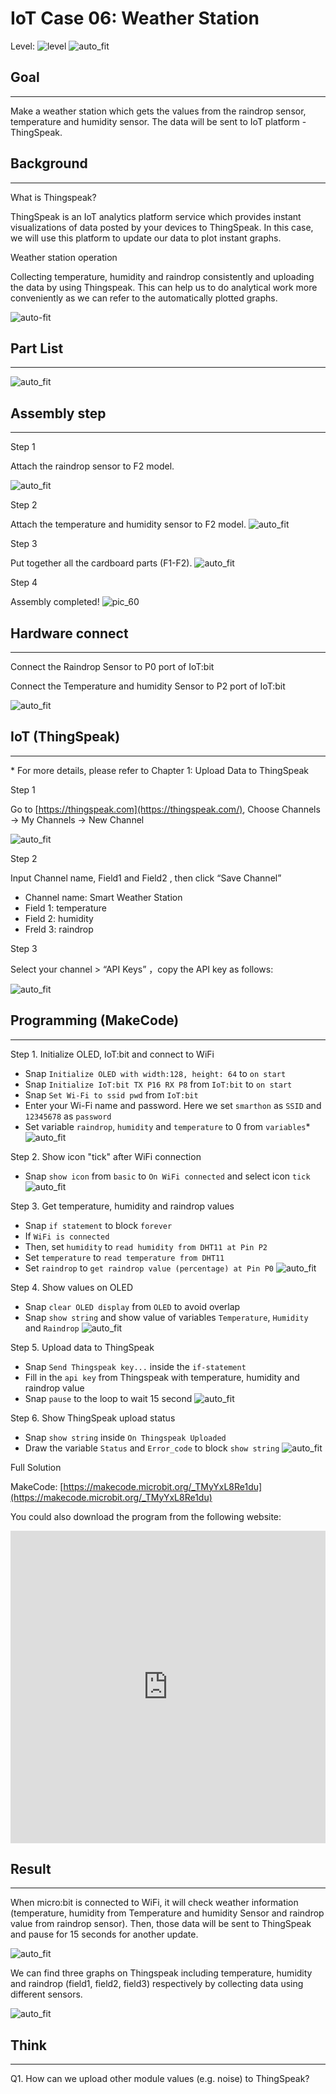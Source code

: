 # IoT Case 06: Weather Station 

Level: ![level](images/level2.png)
![auto_fit](images/Case6/case-06.png)<P>

## Goal
<HR>

Make a weather station which gets the values from the raindrop sensor, temperature and humidity sensor. The data will be sent to IoT platform - ThingSpeak.<BR><P>

## Background
<HR>

<span id="subtitle">What is Thingspeak?</span><BR><P>
ThingSpeak is an IoT analytics platform service which provides instant visualizations of data posted by your devices to ThingSpeak. In this case, we will use this platform to update our data to plot instant graphs. <BR><P>

<span id="subtitle">Weather station operation</span><BR><P>
Collecting temperature, humidity and raindrop consistently and uploading the data by using Thingspeak. This can help us to do analytical work more conveniently as we can refer to the automatically plotted graphs.<BR><P>
![auto-fit](images/Case6/Concept-diagram-Case6.png)<P>

## Part List
<HR>

![auto_fit](images/Case6/Case6_parts.png)<P>

## Assembly step
<HR>

<span id="subtitle"> Step 1</span><BR><P>
Attach the raindrop sensor to F2 model.<BR><P>
![auto_fit](images/Case6/Case6_ass1.png)<P>
<span id="subtitle"> Step 2</span><BR><P>
Attach the temperature and humidity sensor to F2 model.
![auto_fit](images/Case6/Case6_ass2.png)<P>
<span id="subtitle"> Step 3</span><BR><P>
Put together all the cardboard parts (F1-F2).
![auto_fit](images/Case6/Case6_ass3.png)<P>
<span id="subtitle"> Step 4</span><BR><P>
Assembly completed!
![pic_60](images/Case6/Case6_ass4.png)<P>

## Hardware connect
<HR>

Connect the Raindrop Sensor to P0 port of IoT:bit<BR><P>
Connect the Temperature and humidity Sensor to P2 port of IoT:bit<BR><P>
![auto_fit](images/Case6/Case6_hardware.png)<P>


## IoT (ThingSpeak)
<HR>

<span id="remarks">* For more details, please refer to Chapter 1: Upload Data to ThingSpeak</span><BR><P>

<span id="subtitle"> Step 1</span><BR><P>
Go to [https://thingspeak.com](https://thingspeak.com/), Choose Channels -> My Channels -> New Channel<BR><P>
![auto_fit](images/Case6/Case6_iot1.png)<P>
  
<span id="subtitle"> Step 2</span><BR><P>
Input Channel name, Field1 and Field2 , then click “Save Channel”<BR><P>
* Channel name: Smart Weather Station
* Field 1: temperature
* Field 2: humidity
* Freld 3: raindrop


<span id="subtitle"> Step 3</span><BR><P>
Select your channel > “API Keys” ，copy the API key as follows:<BR><P>
![auto_fit](images/Case6/Case6_iot2.png)<P>


## Programming (MakeCode)
<HR>

<span id="subtitle">Step 1. Initialize OLED, IoT:bit and connect to WiFi</span><BR><P>
* Snap `Initialize OLED with width:128, height: 64` to `on start`
* Snap `Initialize IoT:bit TX P16 RX P8` from `IoT:bit` to `on start`
* Snap `Set Wi-Fi to ssid pwd` from `IoT:bit`
* Enter your Wi-Fi name and password. Here we set `smarthon` as `SSID` and `12345678` as `password`
* Set variable `raindrop`, `humidity` and `temperature` to 0 from `variables`*  
![auto_fit](images/Case6/Case6_p1.png)<P>

<span id="subtitle">Step 2. Show icon "tick" after WiFi connection</span><BR><P>
* Snap `show icon` from `basic` to `On WiFi connected` and select icon `tick`
![auto_fit](images/Case6/Case6_p2.png)<P>

<span id="subtitle">Step 3. Get temperature, humidity and raindrop values</span><BR><P>
* Snap `if statement` to block `forever`
* If `WiFi is connected`
* Then, set `humidity` to `read humidity from DHT11 at Pin P2`
* Set `temperature` to `read temperature from DHT11` 
* Set `raindrop` to `get raindrop value (percentage) at Pin P0`
![auto_fit](images/Case6/Case6_p3.png)<P>

<span id="subtitle">Step 4. Show values on OLED</span><BR><P>
* Snap `clear OLED display` from `OLED` to avoid overlap
* Snap `show string` and show value of variables `Temperature`, `Humidity` and `Raindrop`
![auto_fit](images/Case6/Case6_p4.png)<P>

<span id="subtitle">Step 5. Upload data to ThingSpeak</span><BR><P>
* Snap `Send Thingspeak key...` inside the `if-statement`
* Fill in the `api key` from Thingspeak with temperature, humidity and raindrop value
* Snap `pause` to the loop to wait 15 second
![auto_fit](images/Case6/Case6_p5.png)<P>

<span id="subtitle">Step 6. Show ThingSpeak upload status</span><BR><P>
* Snap `show string` inside `On Thingspeak Uploaded`
* Draw the variable `Status` and `Error_code` to block `show string`
![auto_fit](images/Case6/Case6_p6.png)<P>



<span id="subtitle">Full Solution<BR><P>
MakeCode: [https://makecode.microbit.org/_TMyYxL8Re1du](https://makecode.microbit.org/_TMyYxL8Re1du)<BR><P>
You could also download the program from the following website:<BR>
<iframe src="https://makecode.microbit.org/#pub:_TMyYxL8Re1du" width="100%" height="500" frameborder="0"></iframe>


## Result
<HR>

When micro:bit is connected to WiFi, it will check weather information (temperature, humidity from Temperature and humidity Sensor and raindrop value from raindrop sensor). Then, those data will be sent to ThingSpeak and pause for 15 seconds for another update.<BR><P>
![auto_fit](images/Case6/Case6_result.gif)<P>
We can find three graphs on Thingspeak including temperature, humidity and raindrop (field1, field2, field3) respectively by collecting data using different sensors.<BR><P>
![auto_fit](images/Case6/Case6_result2.png)<P>

## Think
<HR>

Q1. How can we upload other module values (e.g. noise) to ThingSpeak?<BR><P>
